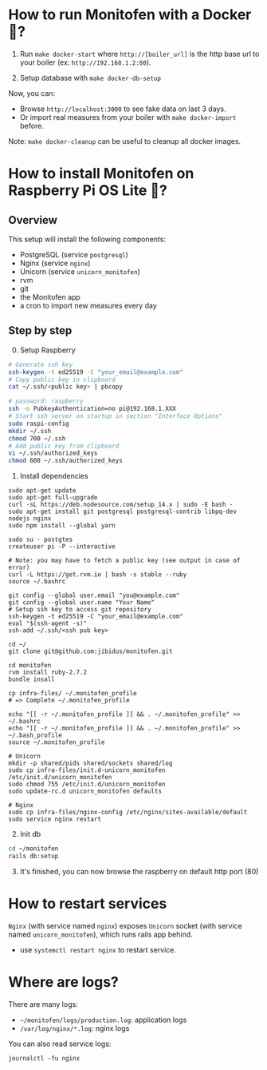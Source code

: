 # How to run Monitofen with a Docker 🐳?

1. Run `make docker-start` where `http://[boiler_url]` is the http base url to your boiler (ex: `http://192.168.1.2:80`).

2. Setup database with `make docker-db-setup`

Now, you can:

- Browse `http://localhost:3000` to see fake data on last 3 days.
- Or import real measures from your boiler with `make docker-import` before.

Note: `make docker-cleanup` can be useful to cleanup all docker images.

# How to install Monitofen on Raspberry Pi OS Lite 🍓?

## Overview

This setup will install the following components:

- PostgreSQL (service `postgresql`)
- Nginx (service `nginx`)
- Unicorn (service `unicorn_monitofen`)
- rvm
- git
- the Monitofen app
- a cron to import new measures every day

## Step by step

0. Setup Raspberry

```bash
# Generate ssh key
ssh-keygen -t ed25519 -C "your_email@example.com"
# Copy public key in clipboard
cat ~/.ssh/<public key> | pbcopy

# password: raspberry
ssh -o PubkeyAuthentication=no pi@192.168.1.XXX
# Start ssh server on startup in section "Interface Options"
sudo raspi-config
mkdir ~/.ssh
chmod 700 ~/.ssh
# Add public key from clipboard
vi ~/.ssh/authorized_keys
chmod 600 ~/.ssh/authorized_keys
```

1. Install dependencies

```shell
sudo apt-get update
sudo apt-get full-upgrade
curl -sL https://deb.nodesource.com/setup_14.x | sudo -E bash -
sudo apt-get install git postgresql postgresql-contrib libpq-dev nodejs nginx
sudo npm install --global yarn

sudo su - postgtes
createuser pi -P --interactive

# Note: you may have to fetch a public key (see output in case of error)
curl -L https://get.rvm.io | bash -s stable --ruby
source ~/.bashrc

git config --global user.email "you@example.com"
git config --global user.name "Your Name"
# Setup ssh key to access git repository
ssh-keygen -t ed25519 -C "your_email@example.com"
eval "$(ssh-agent -s)"
ssh-add ~/.ssh/<ssh pub key>

cd ~/
git clone git@github.com:jibidus/monitofen.git

cd monitofen
rvm install ruby-2.7.2
bundle insall

cp infra-files/ ~/.monitofen_profile
# => Complete ~/.monitofen_profile

echo "[[ -r ~/.monitofen_profile ]] && . ~/.monitofen_profile" >> ~/.bashrc
echo "[[ -r ~/.monitofen_profile ]] && . ~/.monitofen_profile" >> ~/.bash_profile
source ~/.monitofen_profile

# Unicorn
mkdir -p shared/pids shared/sockets shared/log
sudo cp infra-files/init.d-unicorn_monitofen /etc/init.d/unicorn_monitofen
sudo chmod 755 /etc/init.d/unicorn_monitofen
sudo update-rc.d unicorn_monitofen defaults

# Nginx
sudo cp infra-files/nginx-config /etc/nginx/sites-available/default
sudo service nginx restart
```

2. Init db

```bash
cd ~/monitofen
rails db:setup
```

3. It's finished, you can now browse the raspberry on default http port (80)

# How to restart services

`Nginx` (with service named `nginx`) exposes `Unicorn` socket (with service named `unicorn_monitofen`), which runs rails app behind.

- use `systemctl restart nginx` to restart service.

# Where are logs?

There are many logs:

- `~/monitofen/logs/production.log`: application logs
- `/var/log/nginx/*.log`: nginx logs

You can also read service logs:

```
journalctl -fu nginx
```
